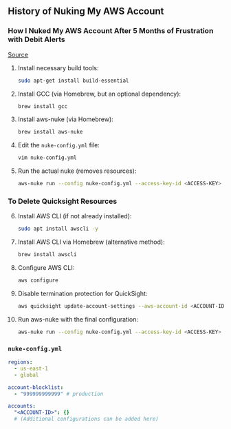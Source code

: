 ## History of Nuking My AWS Account

### How I Nuked My AWS Account After 5 Months of Frustration with Debit Alerts

[Source](https://github.com/rebuy-de/aws-nuke/)

1. Install necessary build tools:
   ```bash
   sudo apt-get install build-essential
   ```
2. Install GCC (via Homebrew, but an optional dependency):

   ```bash
   brew install gcc
   ```

3. Install aws-nuke (via Homebrew):

   ```bash
   brew install aws-nuke
   ```

4. Edit the `nuke-config.yml` file:

   ```bash
   vim nuke-config.yml
   ```

5. Run the actual nuke (removes resources):

   ```bash
   aws-nuke run --config nuke-config.yml --access-key-id <ACCESS-KEY> --secret-access-key <SECRET-KEY> --no-dry-run
   ```

### To Delete Quicksight Resources 

6. Install AWS CLI (if not already installed):

   ```bash
   sudo apt install awscli -y
   ```

7. Install AWS CLI via Homebrew (alternative method):

    ```bash
    brew install awscli
    ```

8. Configure AWS CLI:

    ```bash
    aws configure
    ```

9. Disable termination protection for QuickSight:

    ```bash
    aws quicksight update-account-settings --aws-account-id <ACCOUNT-ID> --no-termination-protection-enabled --default-namespace default
    ```

10. Run aws-nuke with the final configuration:

    ```bash
    aws-nuke run --config nuke-config.yml --access-key-id <ACCESS-KEY> --secret-access-key <SECRET-KEY> --no-dry-run
    ```

### `nuke-config.yml`

```yaml
regions:
  - us-east-1
  - global

account-blocklist:
  - "999999999999" # production

accounts:
  "<ACCOUNT-ID>": {}
  # (Additional configurations can be added here)
```
